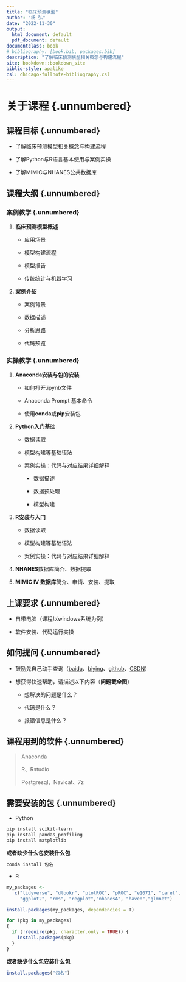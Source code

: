 ```yaml
---
title: "临床预测模型"
author: "杨 弘"
date: "2022-11-30"
output:
  html_document: default
  pdf_document: default
documentclass: book
# bibliography: [book.bib, packages.bib]
description: "了解临床预测模型相关概念与构建流程"
site: bookdown::bookdown_site
biblio-style: apalike
csl: chicago-fullnote-bibliography.csl
---
```




# 关于课程 {.unnumbered}

## **课程目标** {.unnumbered}

-   了解临床预测模型相关概念与构建流程

-   了解Python与R语言基本使用与案例实操

-   了解MIMIC与NHANES公共数据库

## **课程大纲** {.unnumbered}

### **案例教学** {.unnumbered}

1.  **临床预测模型概述**
    -   应用场景

    -   模型构建流程

    -   模型报告

    -   传统统计与机器学习
2.  **案例介绍**
    -   案例背景

    -   数据描述

    -   分析思路

    -   代码预览

### **实操教学** {.unnumbered}

1.  **Anaconda安装与包的安装**

    -   如何打开.ipynb文件

    -   Anaconda Prompt 基本命令

    -   使用**conda**或**pip**安装包

2.  **Python入门基**础

    -   数据读取

    -   模型构建等基础语法

    -   案例实操：代码与对应结果详细解释

        -   数据描述

        -   数据预处理

        -   模型构建

3.  **R安装与入门**

    -   数据读取

    -   模型构建等基础语法

    -   案例实操：代码与对应结果详细解释

4.  **NHANES**数据库简介、数据提取

5.  **MIMIC IV 数据库**简介、申请、安装、提取

## **上课要求** {.unnumbered}

-   自带电脑（课程以windows系统为例）

-   软件安装、代码运行实操

## **如何提问** {.unnumbered}

-   鼓励先自己动手查询（[baidu](www.baidu.com)、[biying](https://cn.bing.com/)、[github](https://github.com/)、[CSDN](https://www.csdn.net/)）

-   想获得快速帮助，请描述以下内容（**问题截全图**）

    -   想解决的问题是什么？

    -   代码是什么？

    -   报错信息是什么？

## **课程用到的软件** {.unnumbered}

> Anaconda
>
> R、Rstudio
>
> Postgresql、Navicat、7z

## **需要安装的包** {.unnumbered}

-   Python


```python
pip install scikit-learn
pip install pandas_profiling
pip install matplotlib
```

**或者缺少什么包安装什么包**


```python
conda install 包名
```

-   R


```r
my_packages <- 
   c("tidyverse", "dlookr", "plotROC", "pROC", "e1071", "caret",
     "ggplot2", "rms", "regplot","nhanesA", "haven","glmnet")
```


```r
install.packages(my_packages, dependencies = T)

for (pkg in my_packages)
{
  if (!require(pkg, character.only = TRUE)) {
    install.packages(pkg)
  }
}
```

**或者缺少什么包安装什么包**


```r
install.packages("包名")
```
